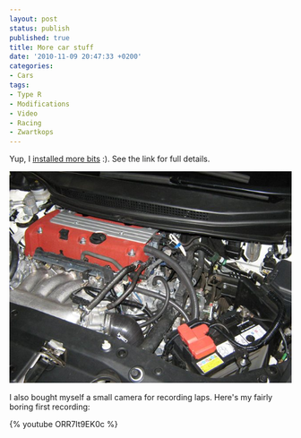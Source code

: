 ```yaml
---
layout: post
status: publish
published: true
title: More car stuff
date: '2010-11-09 20:47:33 +0200'
categories:
- Cars
tags:
- Type R
- Modifications
- Video
- Racing
- Zwartkops
---
```


Yup, I [installed more
bits](http://hondaclub.freeforums.org/shrimp-s-na-fn2-upgrades-t186.html)
:). See the link for full details.

![](/assets/posts/2010-11-09-engine.jpg "New engine bay")

I also bought myself a small camera for recording laps. Here's my fairly
boring first recording:

{% youtube ORR7It9EK0c %}